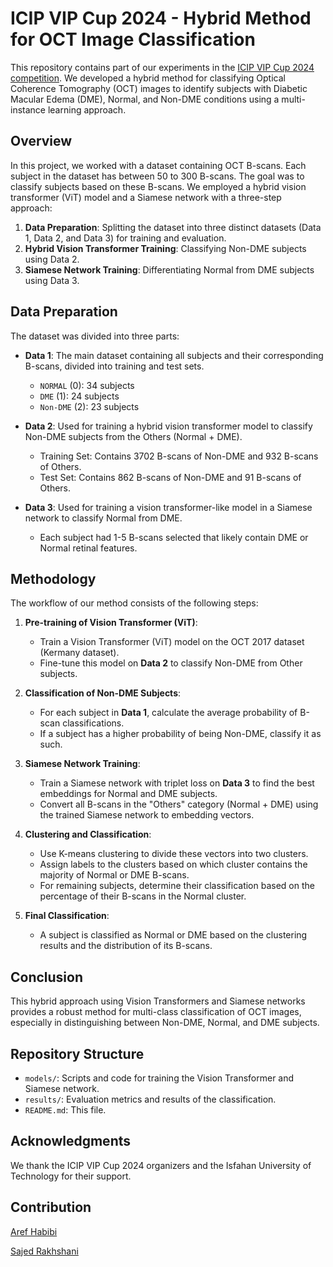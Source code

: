 # ICIP VIP Cup 2024 - Hybrid Method for OCT Image Classification

This repository contains part of our experiments in the [ICIP VIP Cup 2024 competition](https://2024.ieeeicip.org/vip-cup/). We developed a hybrid method for classifying Optical Coherence Tomography (OCT) images to identify subjects with Diabetic Macular Edema (DME), Normal, and Non-DME conditions using a multi-instance learning approach.

## Overview

In this project, we worked with a dataset containing OCT B-scans. Each subject in the dataset has between 50 to 300 B-scans. The goal was to classify subjects based on these B-scans. We employed a hybrid vision transformer (ViT) model and a Siamese network with a three-step approach:

1. **Data Preparation**: Splitting the dataset into three distinct datasets (Data 1, Data 2, and Data 3) for training and evaluation.
2. **Hybrid Vision Transformer Training**: Classifying Non-DME subjects using Data 2.
3. **Siamese Network Training**: Differentiating Normal from DME subjects using Data 3.

## Data Preparation

The dataset was divided into three parts:

- **Data 1**: The main dataset containing all subjects and their corresponding B-scans, divided into training and test sets.
  - `NORMAL` (0): 34 subjects
  - `DME` (1): 24 subjects
  - `Non-DME` (2): 23 subjects

- **Data 2**: Used for training a hybrid vision transformer model to classify Non-DME subjects from the Others (Normal + DME).
  - Training Set: Contains 3702 B-scans of Non-DME and 932 B-scans of Others.
  - Test Set: Contains 862 B-scans of Non-DME and 91 B-scans of Others.

- **Data 3**: Used for training a vision transformer-like model in a Siamese network to classify Normal from DME.
  - Each subject had 1-5 B-scans selected that likely contain DME or Normal retinal features.

## Methodology

The workflow of our method consists of the following steps:

1. **Pre-training of Vision Transformer (ViT)**:
   - Train a Vision Transformer (ViT) model on the OCT 2017 dataset (Kermany dataset).
   - Fine-tune this model on **Data 2** to classify Non-DME from Other subjects.

2. **Classification of Non-DME Subjects**:
   - For each subject in **Data 1**, calculate the average probability of B-scan classifications.
   - If a subject has a higher probability of being Non-DME, classify it as such.

3. **Siamese Network Training**:
   - Train a Siamese network with triplet loss on **Data 3** to find the best embeddings for Normal and DME subjects.
   - Convert all B-scans in the "Others" category (Normal + DME) using the trained Siamese network to embedding vectors.

4. **Clustering and Classification**:
   - Use K-means clustering to divide these vectors into two clusters.
   - Assign labels to the clusters based on which cluster contains the majority of Normal or DME B-scans.
   - For remaining subjects, determine their classification based on the percentage of their B-scans in the Normal cluster.

5. **Final Classification**:
   - A subject is classified as Normal or DME based on the clustering results and the distribution of its B-scans.

## Conclusion

This hybrid approach using Vision Transformers and Siamese networks provides a robust method for multi-class classification of OCT images, especially in distinguishing between Non-DME, Normal, and DME subjects.

## Repository Structure

- `models/`: Scripts and code for training the Vision Transformer and Siamese network.
- `results/`: Evaluation metrics and results of the classification.
- `README.md`: This file.


## Acknowledgments

We thank the ICIP VIP Cup 2024 organizers and the Isfahan University of Technology for their support.

## Contribution
[Aref Habibi](https://github.com/ArefHbb)


[Sajed Rakhshani](https://github.com/Sajed68)

